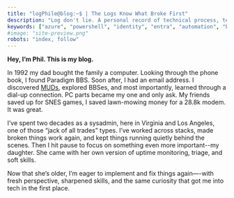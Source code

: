 ```yaml
---
title: "logPhile@blog:~$ | The Logs Know What Broke First"
description: "Log don't lie. A personal record of technical process, terminal lessons, and the art of keeping things working."
keywords: ["azure", "powershell", "identity", "entra", "automation", "blog"]
#image: "site-preview.png"
robots: "index, follow"
---
```

**Hey, I’m Phil. This is my blog.**

In 1992 my dad bought the family a computer. Looking through the phone book, I found Paradigm BBS. Soon after, I had an email address. I discovered [MUDs](https://en.wikipedia.org/wiki/Multi-user_dungeon), explored BBSes, and most importantly, learned through a dial-up connection. PC parts became my one and only ask. My friends saved up for SNES games, I saved lawn-mowing money for a 28.8k modem. It was great.

I’ve spent two decades as a sysadmin, here in Virginia and Los Angeles, one of those “jack of all trades” types. I’ve worked across stacks, made broken things work again, and kept things running quietly behind the scenes. Then I hit pause to focus on something even more important--my daughter. She came with her own version of uptime monitoring, triage, and soft skills.

Now that she’s older, I’m eager to implement and fix things again—-with fresh perspective, sharpened skills, and the same curiosity that got me into tech in the first place.